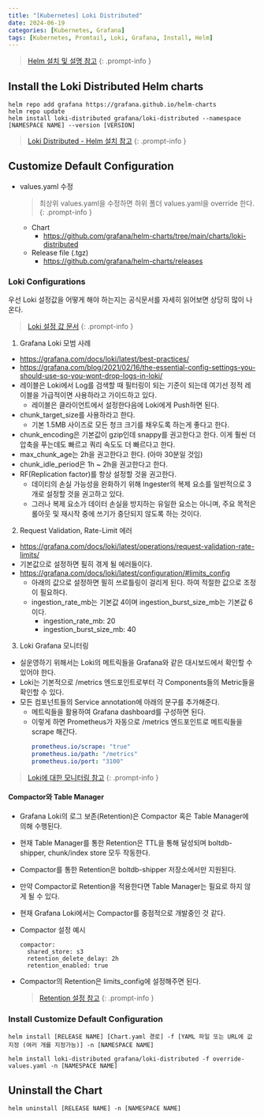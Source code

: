 ```yaml
---
title: "[Kubernetes] Loki Distributed"
date: 2024-06-19
categories: [Kubernetes, Grafana]
tags: [Kubernetes, Promtail, Loki, Grafana, Install, Helm]
---
```


> [Helm 설치 및 설명 참고](https://kyungryeol-yoon.github.io/posts/kubernetes-helm/)
{: .prompt-info }

## Install the Loki Distributed Helm charts
```shell
helm repo add grafana https://grafana.github.io/helm-charts
helm repo update
helm install loki-distributed grafana/loki-distributed --namespace [NAMESPACE NAME] --version [VERSION]
```

> [Loki Distributed - Helm 설치 참고](https://grafana.com/docs/loki/latest/setup/install/helm/)
{: .prompt-info }

## Customize Default Configuration
- values.yaml 수정
  > 최상위 values.yaml을 수정하면 하위 폴더 values.yaml을 override 한다.
  {: .prompt-info }
  - Chart
    - https://github.com/grafana/helm-charts/tree/main/charts/loki-distributed
  - Release file (.tgz)
    - https://github.com/grafana/helm-charts/releases

### Loki Configurations
우선 Loki 설정값을 어떻게 해야 하는지는 공식문서를 자세히 읽어보면 상당히 많이 나온다.

> [Loki 설정 값 문서](https://grafana.com/docs/loki/latest/configuration/)
{: .prompt-info }

1. Grafana Loki 모범 사례
  - https://grafana.com/docs/loki/latest/best-practices/
  - https://grafana.com/blog/2021/02/16/the-essential-config-settings-you-should-use-so-you-wont-drop-logs-in-loki/
  - 레이블은 Loki에서 Log를 검색할 때 필터링이 되는 기준이 되는데 여기선 정적 레이블을 가급적이면 사용하라고 가이드하고 있다.
    - 레이블은 클라이언트에서 설정한다음에 Loki에게 Push하면 된다.
  - chunk_target_size를 사용하라고 한다.
    - 기본 1.5MB 사이즈로 모든 청크 크기를 채우도록 하는게 좋다고 한다.
  - chunk_encoding은 기본값이 gzip인데 snappy를 권고한다고 한다. 이게 훨씬 더 압축을 푸는데도 빠르고 쿼리 속도도 더 빠르다고 한다.
  - max_chunk_age는 2h을 권고한다고 한다. (아마 30분일 것임)
  - chunk_idle_period은 1h ~ 2h을 권고한다고 한다.
  - RF(Replication factor)를 항상 설정할 것을 권고한다.
    - 데이티의 손실 가능성을 완화하기 위해 Ingester의 복제 요소를 일반적으로 3개로 설정할 것을 권고하고 있다.
    - 그러나 복제 요소가 데이터 손실을 방지하는 유일한 요소는 아니며, 주요 목적은 롤아웃 및 재시작 중에 쓰기가 중단되지 않도록 하는 것이다.

2. Request Validation, Rate-Limit 에러
  - https://grafana.com/docs/loki/latest/operations/request-validation-rate-limits/
  - 기본값으로 설정하면 필히 겪게 될 에러들이다.
  - https://grafana.com/docs/loki/latest/configuration/#limits_config
    - 아래의 값으로 설정하면 필히 쓰로틀링이 걸리게 된다. 하여 적절한 값으로 조정이 필요하다.
    - ingestion_rate_mb는 기본값 4이며 ingestion_burst_size_mb는 기본값 6이다.
      - ingestion_rate_mb: 20
      - ingestion_burst_size_mb: 40

3. Loki Grafana 모니터링
  - 실운영하기 위해서는 Loki의 메트릭들을 Grafana와 같은 대시보드에서 확인할 수 있어야 한다.
  - Loki는 기본적으로 /metrics 엔드포인트로부터 각 Components들의 Metric들을 확인할 수 있다.
  - 모든 컴포넌트들의 Service annotation에 아래의 문구를 추가해준다.
    - 메트릭들을 활용하여 Grafana dashboard를 구성하면 된다.
    - 이렇게 하면 Prometheus가 자동으로 /metrics 엔드포인트로 메트릭들을 scrape 해간다.
      ```yaml
      prometheus.io/scrape: "true"
      prometheus.io/path: "/metrics"
      prometheus.io/port: "3100"
      ```

> [Loki에 대한 모니터링 참고](https://grafana.com/docs/loki/latest/operations/observability/)
{: .prompt-info }

#### Compactor와 Table Manager
- Grafana Loki의 로그 보존(Retention)은 Compactor 혹은 Table Manager에 의해 수행된다.
- 현재 Table Manager를 통한 Retention은 TTL을 통해 달성되며 boltdb-shipper, chunk/index store 모두 작동한다.
- Compactor를 통한 Retention은 boltdb-shipper 저장소에서만 지원된다.
- 만약 Compactor로 Retention을 적용한다면 Table Manager는 필요로 하지 않게 될 수 있다.
- 현재 Grafana Loki에서는 Compactor를 중점적으로 개발중인 것 같다. 

- Compactor 설정 예시
  ```config
  compactor:
    shared_store: s3
    retention_delete_delay: 2h
    retention_enabled: true
  ```
- Compactor의 Retention은 limits_config에 설정해주면 된다.
  > [Retention 설정 참고](https://grafana.com/docs/loki/latest/operations/storage/retention/#configuring-the-retention-period)
  {: .prompt-info }

### Install Customize Default Configuration
```shell
helm install [RELEASE NAME] [Chart.yaml 경로] -f [YAML 파일 또는 URL에 값 지정 (여러 개를 지정가능)] -n [NAMESPACE NAME]
```

```shell
helm install loki-distributed grafana/loki-distributed -f override-values.yaml -n [NAMESPACE NAME]
```

## Uninstall the Chart
```shell
helm uninstall [RELEASE NAME] -n [NAMESPACE NAME]
```